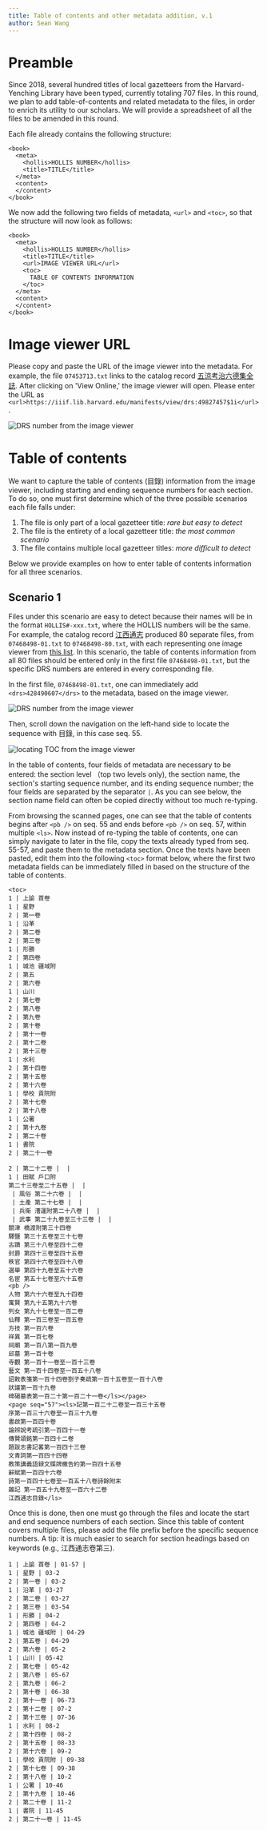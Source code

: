 ```yaml
---
title: Table of contents and other metadata addition, v.1
author: Sean Wang
---
```


# Preamble

Since 2018, several hundred titles of local gazetteers from the Harvard-Yenching Library have been typed, currently totaling 707 files. In this round, we plan to add table-of-contents and related metadata to the files, in order to enrich its utility to our scholars. We will provide a spreadsheet of all the files to be amended in this round.

Each file already contains the following structure:
```
<book>
  <meta>
    <hollis>HOLLIS NUMBER</hollis>
    <title>TITLE</title>
  </meta>
  <content>
  </content>
</book>
```

We now add the following two fields of metadata, `<url>` and `<toc>`, so that the structure will now look as follows:
```
<book>
  <meta>
    <hollis>HOLLIS NUMBER</hollis>
    <title>TITLE</title>
    <url>IMAGE VIEWER URL</url>
    <toc>
      TABLE OF CONTENTS INFORMATION
    </toc>
  </meta>
  <content>
  </content>
</book>
```

# Image viewer URL

Please copy and paste the URL of the image viewer into the metadata. For example, the file `07453713.txt` links to the catalog record [五涼考治六德集全誌](http://id.lib.harvard.edu/alma/990074537130203941/catalog). After clicking on 'View Online,' the image viewer will open. Please enter the URL as `<url>https://iiif.lib.harvard.edu/manifests/view/drs:49827457$1i</url>`.

![DRS number from the image viewer](lgimg/drs1.png)

# Table of contents

We want to capture the table of contents (目錄) information from the image viewer, including starting and ending sequence numbers for each section. To do so, one must first determine which of the three possible scenarios each file falls under:

1. The file is only part of a local gazetteer title: *rare but easy to detect*
2. The file is the entirety of a local gazetteer title: *the most common scenario*
3. The file contains multiple local gazetteer titles: *more difficult to detect*

Below we provide examples on how to enter table of contents information for all three scenarios.

## Scenario 1

Files under this scenario are easy to detect because their names will be in the format `HOLLIS#-xxx.txt`, where the HOLLIS numbers will be the same. For example, the catalog record [江西通志](http://id.lib.harvard.edu/alma/990074684980203941/catalog) produced 80 separate files, from `07468498-01.txt` to `07468498-80.txt`, with each representing one image viewer from [this list](https://listview.lib.harvard.edu/lists/drs-50151964). In this scenario, the table of contents information from all 80 files should be entered only in the first file `07468498-01.txt`, but the specific DRS numbers are entered in every corresponding file.

In the first file, `07468498-01.txt`, one can immediately add `<drs>428490607</drs>` to the metadata, based on the image viewer.

![DRS number from the image viewer](lgimg/drs2.png)

Then, scroll down the navigation on the left-hand side to locate the sequence with 目錄, in this case seq. 55.

![locating TOC from the image viewer](lgimg/toc1.png)

In the table of contents, four fields of metadata are necessary to be entered: the section level （top two levels only), the section name, the section's starting sequence number, and its ending sequence number; the four fields are separated by the separator `|`. As you can see below, the section name field can often be copied directly without too much re-typing.

From browsing the scanned pages, one can see that the table of contents begins after `<pb />` on seq. 55 and ends before `<pb />` on seq. 57, within multiple `<ls>`. Now instead of re-typing the table of contents, one can simply navigate to later in the file, copy the texts already typed from seq. 55-57, and paste them to the metadata section. Once the texts have been pasted, edit them into the following `<toc>` format below, where the first two metadata fields can be immediately filled in based on the structure of the table of contents.

```
<toc>
1 | 上諭 首卷
1 | 星野
2 | 第一卷
1 | 沿革
2 | 第二卷
2 | 第三卷
1 | 形勝
2 | 第四卷
1 | 城池 疆域附
2 | 第五
2 | 第六卷
1 | 山川
2 | 第七卷
2 | 第八卷
2 | 第九卷
2 | 第十卷
2 | 第十一卷
2 | 第十二卷
2 | 第十三卷
1 | 水利
2 | 第十四卷
2 | 第十五卷
2 | 第十六卷
1 | 學校 貢院附
2 | 第十七卷
2 | 第十八卷
1 | 公署
2 | 第十九卷
2 | 第二十卷
1 | 書院
2 | 第二十一卷

2 | 第二十二卷 |  |
1 | 田賦 戶口附
第二十三卷至二十五卷 |  |
 | 風俗 第二十六卷 |  |
 | 土產 第二十七卷 |  |
 | 兵衛 漕運附第二十八卷 |  |
 | 武事 第二十九卷至三十三卷 |  |
關津 橋渡附第三十四卷
驛鹽 第三十五卷至三十七卷
古蹟 第三十八卷至四十二卷
封爵 第四十三卷至四十五卷
秩官 第四十六卷至四十八卷
選舉 第四十九卷至五十六卷
名宦 第五十七卷至六十五卷
<pb />
人物 第六十六卷至九十四卷
寓賢 第九十五第九十六卷
列女 第九十七卷至一百二卷
仙釋 第一百三卷至一百五卷
方技 第一百六卷
祥異 第一百七卷
祠廟 第一百八第一百九卷
邱墓 第一百十卷
寺觀 第一百十一卷至一百十三卷
藝文 第一百十四卷至一百五十八卷
詔敕表箋第一百十四卷劄子奏疏第一百十五卷至一百十八卷
狀議第一百十九卷
碑碣墓表第一百二十第一百二十一卷</ls></page>
<page seq="57"><ls>記第一百二十二卷至一百三十五卷
序第一百三十六卷至一百三十九卷
書啟第一百四十卷
論辨說考疏引第一百四十一卷
傳贊頌銘第一百四十二卷
題跋志書記畧第一百四十三卷
文青詞第一百四十四卷
教策講義語録文牒牌檄告約第一百四十五卷
辭賦第一百四十六卷
詩第一百四十七卷至一百五十八卷詩餘附末
雜記 第一百五十九卷至一百六十二卷
江西通志目錄</ls>
```

Once this is done, then one must go through the files and locate the start and end sequence numbers of each section. Since this table of content covers multiple files, please add the file prefix before the specific sequence numbers. A tip: it is much easier to search for section headings based on keywords (e.g., 江西通志卷第三).

```
1 | 上諭 首卷 | 01-57 |
1 | 星野 | 03-2
2 | 第一卷 | 03-2
1 | 沿革 | 03-27
2 | 第二卷 | 03-27
2 | 第三卷 | 03-54
1 | 形勝 | 04-2
2 | 第四卷 | 04-2
1 | 城池 疆域附 | 04-29
2 | 第五卷 | 04-29
2 | 第六卷 | 05-2
1 | 山川 | 05-42
2 | 第七卷 | 05-42
2 | 第八卷 | 05-67
2 | 第九卷 | 06-2
2 | 第十卷 | 06-38
2 | 第十一卷 | 06-73
2 | 第十二卷 | 07-2
2 | 第十三卷 | 07-36
1 | 水利 | 08-2
2 | 第十四卷 | 08-2
2 | 第十五卷 | 08-33
2 | 第十六卷 | 09-2
1 | 學校 貢院附 | 09-38
2 | 第十七卷 | 09-38
2 | 第十八卷 | 10-2
1 | 公署 | 10-46
2 | 第十九卷 | 10-46
2 | 第二十卷 | 11-2
1 | 書院 | 11-45
2 | 第二十一卷 | 11-45
```

